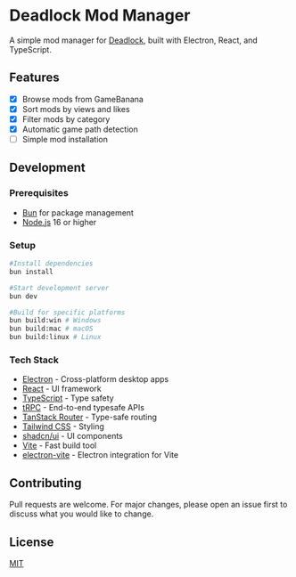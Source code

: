 # Deadlock Mod Manager

A simple mod manager for [Deadlock](https://store.steampowered.com/app/1422450/Deadlock/), built with Electron, React, and TypeScript.

## Features

- [x] Browse mods from GameBanana
- [x] Sort mods by views and likes
- [x] Filter mods by category
- [x] Automatic game path detection
- [ ] Simple mod installation

## Development

### Prerequisites

- [Bun](https://bun.sh) for package management
- [Node.js](https://nodejs.org) 16 or higher

### Setup

```bash
#Install dependencies
bun install
```

```bash
#Start development server
bun dev
```

```bash
#Build for specific platforms
bun build:win # Windows
bun build:mac # macOS
bun build:linux # Linux
```
### Tech Stack

- [Electron](https://www.electronjs.org/) - Cross-platform desktop apps
- [React](https://reactjs.org/) - UI framework
- [TypeScript](https://www.typescriptlang.org/) - Type safety
- [tRPC](https://trpc.io/) - End-to-end typesafe APIs
- [TanStack Router](https://tanstack.com/router) - Type-safe routing
- [Tailwind CSS](https://tailwindcss.com/) - Styling
- [shadcn/ui](https://ui.shadcn.com/) - UI components
- [Vite](https://vitejs.dev/) - Fast build tool
- [electron-vite](https://electron-vite.org/) - Electron integration for Vite

## Contributing

Pull requests are welcome. For major changes, please open an issue first to discuss what you would like to change.

## License

[MIT](https://choosealicense.com/licenses/mit/)